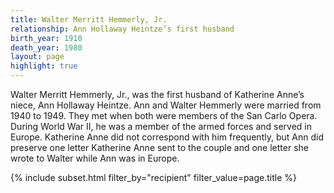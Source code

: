 ```yaml
---
title: Walter Merritt Hemmerly, Jr.
relationship: Ann Hollaway Heintze’s first husband
birth_year: 1910
death_year: 1980
layout: page
highlight: true
---
```

Walter Merritt Hemmerly, Jr., was the first husband of Katherine Anne’s niece, Ann Hollaway Heintze.  Ann and Walter Hemmerly were married from 1940 to 1949.  They met when both were members of the San Carlo Opera. During World War II, he was a member of  the armed forces and served in Europe. Katherine Anne did not correspond with him frequently, but Ann did preserve one letter Katherine Anne sent to the couple and one letter she wrote to Walter while Ann was in Europe. 

{% include subset.html filter_by="recipient" filter_value=page.title %}
